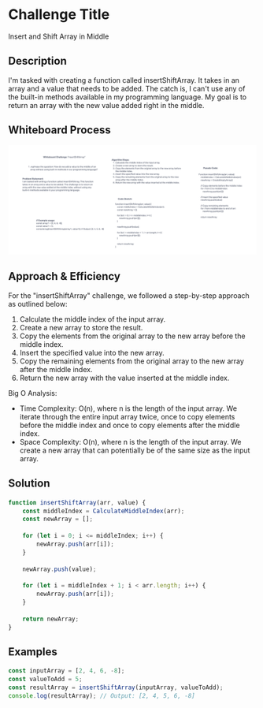 # Challenge Title

Insert and Shift Array in Middle

## Description

I'm tasked with creating a function called insertShiftArray. It takes in an array and a value that needs to be added. The catch is, I can't use any of the built-in methods available in my programming language. My goal is to return an array with the new value added right in the middle.

## Whiteboard Process

![Code Challenge 2](codechallenge2.png)

## Approach & Efficiency

For the "insertShiftArray" challenge, we followed a step-by-step approach as outlined below:

1. Calculate the middle index of the input array.
2. Create a new array to store the result.
3. Copy the elements from the original array to the new array before the middle index.
4. Insert the specified value into the new array.
5. Copy the remaining elements from the original array to the new array after the middle index.
6. Return the new array with the value inserted at the middle index.

Big O Analysis:

* Time Complexity: O(n), where n is the length of the input array. We iterate through the entire input array twice, once to copy elements before the middle index and once to copy elements after the middle index.
* Space Complexity: O(n), where n is the length of the input array. We create a new array that can potentially be of the same size as the input array.

## Solution

``` JavaScript
function insertShiftArray(arr, value) {
    const middleIndex = CalculateMiddleIndex(arr);
    const newArray = [];

    for (let i = 0; i <= middleIndex; i++) {
        newArray.push(arr[i]);
    }

    newArray.push(value);

    for (let i = middleIndex + 1; i < arr.length; i++) {
        newArray.push(arr[i]);
    }

    return newArray;
}
```

## Examples

``` JavaScript
const inputArray = [2, 4, 6, -8];
const valueToAdd = 5;
const resultArray = insertShiftArray(inputArray, valueToAdd);
console.log(resultArray); // Output: [2, 4, 5, 6, -8]
```
